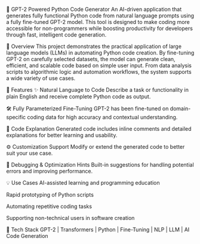 🧠 GPT-2 Powered Python Code Generator
An AI-driven application that generates fully functional Python code from natural language prompts using a fully fine-tuned GPT-2 model. This tool is designed to make coding more accessible for non-programmers while boosting productivity for developers through fast, intelligent code generation.

🚀 Overview
This project demonstrates the practical application of large language models (LLMs) in automating Python code creation. By fine-tuning GPT-2 on carefully selected datasets, the model can generate clean, efficient, and scalable code based on simple user input. From data analysis scripts to algorithmic logic and automation workflows, the system supports a wide variety of use cases.

🎯 Features
✨ Natural Language to Code
Describe a task or functionality in plain English and receive complete Python code as output.

🛠️ Fully Parameterized Fine-Tuning
GPT-2 has been fine-tuned on domain-specific coding data for high accuracy and contextual understanding.

🧾 Code Explanation
Generated code includes inline comments and detailed explanations for better learning and usability.

⚙️ Customization Support
Modify or extend the generated code to better suit your use case.

🧠 Debugging & Optimization Hints
Built-in suggestions for handling potential errors and improving performance.

💡 Use Cases
AI-assisted learning and programming education

Rapid prototyping of Python scripts

Automating repetitive coding tasks

Supporting non-technical users in software creation

🧰 Tech Stack
GPT-2 | Transformers | Python | Fine-Tuning | NLP | LLM | AI Code Generation

